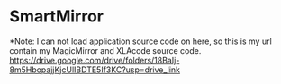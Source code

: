 # SmartMirror

*Note: I can not load application source code on here, so this is my url contain my MagicMirror and XLAcode source code.
https://drive.google.com/drive/folders/18BaIj-8m5HbopajjKjcUlIBDTE5If3KC?usp=drive_link

